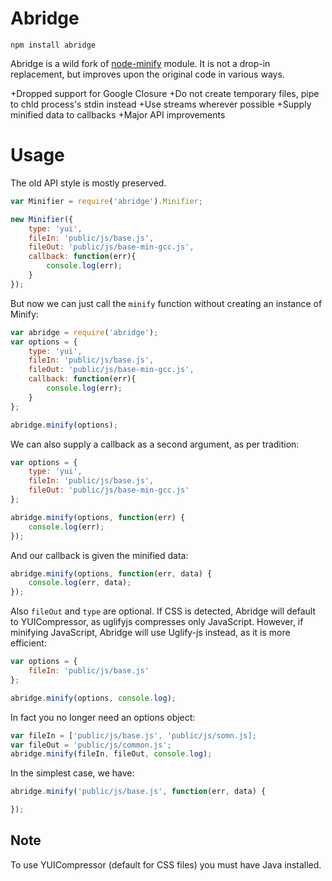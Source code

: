 # Abridge

`npm install abridge`

Abridge is a wild fork of [node-minify](https://github.com/srod/node-minify) module. It is not a drop-in replacement, but improves upon the original code in various ways.

+Dropped support for Google Closure
+Do not create temporary files, pipe to chld process's stdin instead
+Use streams wherever possible
+Supply minified data to callbacks
+Major API improvements

# Usage

The old API style is mostly preserved.

```js
var Minifier = require('abridge').Minifier;

new Minifier({
    type: 'yui',
    fileIn: 'public/js/base.js',
    fileOut: 'public/js/base-min-gcc.js',
    callback: function(err){
        console.log(err);
    }
});
```

But now we can just call the `minify` function without creating an instance of Minify:

```js
var abridge = require('abridge');
var options = {
    type: 'yui',
    fileIn: 'public/js/base.js',
    fileOut: 'public/js/base-min-gcc.js',
    callback: function(err){
        console.log(err);
    }
};

abridge.minify(options);
```

We can also supply a callback as a second argument, as per tradition:

```js
var options = {
    type: 'yui',
    fileIn: 'public/js/base.js',
    fileOut: 'public/js/base-min-gcc.js'
};

abridge.minify(options, function(err) {
    console.log(err);
});
```

And our callback is given the minified data:

```js
abridge.minify(options, function(err, data) {
    console.log(err, data);
});
```

Also `fileOut` and `type` are optional. If CSS is detected, Abridge will default to YUICompressor, as uglifyjs compresses only JavaScript. However, if minifying JavaScript, Abridge will use Uglify-js instead, as it is more efficient:

```js
var options = {
    fileIn: 'public/js/base.js'
};

abridge.minify(options, console.log);
```

In fact you no longer need an options object:

```js
var fileIn = ['public/js/base.js', 'public/js/somn.js];
var fileOut = 'public/js/common.js';
abridge.minify(fileIn, fileOut, console.log);
```

In the simplest case, we have:

```js
abridge.minify('public/js/base.js', function(err, data) {

});
```

## Note

To use YUICompressor (default for CSS files) you must have Java installed.
